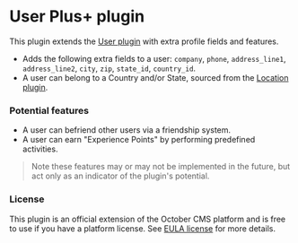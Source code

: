 # User Plus+ plugin

This plugin extends the [User plugin](http://octobercms.com/plugin/rainlab-user) with extra profile fields and features.

* Adds the following extra fields to a user: `company`, `phone`, `address_line1`, `address_line2`, `city`, `zip`, `state_id`, `country_id`.
* A user can belong to a Country and/or State, sourced from the [Location plugin](http://octobercms.com/plugin/rainlab-location).

### Potential features

* A user can befriend other users via a friendship system.
* A user can earn "Experience Points" by performing predefined activities.

> Note these features may or may not be implemented in the future, but act only as an indicator of the plugin's potential.

### License

This plugin is an official extension of the October CMS platform and is free to use if you have a platform license. See [EULA license](LICENSE.md) for more details.
